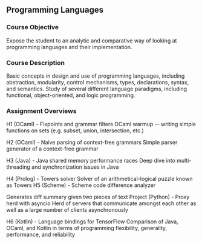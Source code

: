 ## Programming Languages


### Course Objective

Expose the student to an analytic and comparative way of looking at programming languages and their implementation.

### Course Description

Basic concepts in design and use of programming languages, including abstraction, modularity, control mechanisms, types, declarations, syntax, and semantics. Study of several different language paradigms, including functional, object-oriented, and logic programming.

### Assignment Overviews

H1 (OCaml) - Fixpoints and grammar filters
OCaml warmup -- writing simple functions on sets (e.g. subset, union, intersection, etc.)

H2 (OCaml) - Naive parsing of context-free grammars
Simple parser generator of a context-free grammar

H3 (Java) - Java shared memory performance races
Deep dive into multi-threading and synchronization issues in Java

H4 (Prolog) - Towers solver
Solver of an arithmetical-logical puzzle known as Towers
H5 (Scheme) - Scheme code difference analyzer

Generates diff summary given two pieces of text
Project (Python) - Proxy herd with asyncio
Herd of servers that communicate amongst each other as well as a large number of clients asynchronously

H6 (Kotlin) - Language bindings for TensorFlow
Comparison of Java, OCaml, and Kotlin in terms of programming flexibility, generality, performance, and reliability
